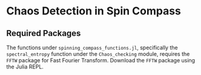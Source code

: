 # Chaos Detection in Spin Compass

## Required Packages
The functions under `spinning_compass_functions.jl`, specifically the `spectral_entropy` function under the `Chaos_checking` module, requires
the `FFTW` package for Fast Fourier Transform. Download the `FFTW` package using the Julia REPL.
